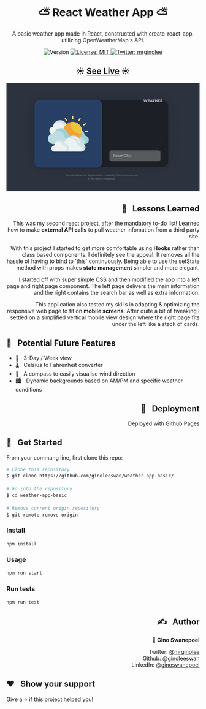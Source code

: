 <h1 align="center">⛅ React Weather App ⛅</h1>

<p align="center"> A basic weather app made in React, constructed with create-react-app, utilizing OpenWeatherMap's API. </p>
<p align="center">
  <img alt="Version" src="https://img.shields.io/badge/version-0.1.0-blue.svg?cacheSeconds=2592000" />
  <a href="#" target="_blank">
    <img alt="License: MIT" src="https://img.shields.io/badge/License-MIT-yellow.svg" />
  </a>
  <a href="https://twitter.com/mrginolee" target="_blank">
    <img alt="Twitter: mrginolee" src="https://img.shields.io/twitter/follow/mrginolee.svg?style=social" />
  </a>
</p>

<h2 align="center">☀️ <a href="https://ginoleeswan.github.io/weather-app-basic/">See Live</a> ☀️</h2>

<p align="center">
  <img src="./images/weather-app.gif"  alt="animated" />
</p>

<h2 align="right">📖 &nbsp; Lessons Learned</h2>

<div align="right">

This was my second react project, after the mandatory to-do list!
Learned how to make **external API calls** to pull weather infomation from a third party site.

With this project I started to get more comfortable using **Hooks** rather than class based components. I definitely see the appeal. It removes all the hassle of having to bind to 'this' continuously. Being able to use the setState method with props makes **state management** simpler and more elegant.

I started off with super simple CSS and then modified the app into a left page and right page component. The left page delivers the main information and the right contains the search bar as well as extra information.

This application also tested my skills in adapting & optimizing the responsive web page to fit on **mobile screens**. After quite a bit of tweaking I settled on a simplified vertical mobile view design where the right page fits under the left like a stack of cards.

</div>

## 🔮 &nbsp; Potential Future Features

- 📅 &nbsp; 3-Day / Week view
- 🌡️ &nbsp; Celsius to Fahrenheit converter
- 🧭 &nbsp; A compass to easily visualise wind direction
- 🏙️ &nbsp; Dynamic backgrounds based on AM/PM and specific weather conditions

<h2 align="right">🚀 &nbsp; Deployment</h2>
<div align="right">
Deployed with Github Pages
</div>

## 🔨 &nbsp; Get Started

From your commang line, first clone this repo:

```sh
# Clone this repository
$ git clone https://github.com/ginoleeswan/weather-app-basic/

# Go into the repository
$ cd weather-app-basic

# Remove current origin repository
$ git remote remove origin
```

### Install

```sh
npm install
```

### Usage

```sh
npm run start
```

### Run tests

```sh
npm run test
```

<div align="right">

## ✍️ &nbsp; Author

👤 **Gino Swanepoel**

&nbsp; Twitter: [@mrginolee](https://twitter.com/mrginolee)\
 &nbsp; Github: [@ginoleeswan](https://github.com/ginoleeswan)\
 &nbsp; LinkedIn: [@ginoswanepoel](https://linkedin.com/in/ginoswanepoel)

</div>

## ❤️ &nbsp; Show your support

Give a ⭐️ if this project helped you!
